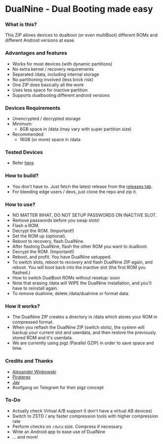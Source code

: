 # DualNine - Dual Booting made easy #

### What is this? ###
This ZIP allows devices to dualboot (or even multiBoot) different ROMs and different Android versions at ease.

### Advantages and features ###
- Works for most devices (with dynamic partitions)
- No extra kernel / recovery requirements
- Separated /data, including internal storage
- No partitioning involved (less brick risk)
- One ZIP does basically all the work
- Uses less space for inactive partition
- Supports dualbooting different android versions

### Devices Requirements ###
- Unencrypted / decrypted storage
- Minimum:
    - 8GB space in /data (may vary with super partition size)
- Recommended:
    - 16GB (or more) space in /data

### Tested Devices ###
- Refer [here](/misc/devices.md)

### How to build? ###
- You don't have to. Just fetch the latest release from the [releases tab](https://github.com/rain2wood/DualNine/releases).
- For bleeding edge users / devs, just clone the repo and zip it.

### How to use? ###
- NO MATTER WHAT, DO NOT SETUP PASSWORDS ON INACTIVE SLOT. 
- Remove passwords before you swap slots!
- Flash a ROM.
- Decrypt the ROM. (Important!)
- Set the ROM up (optional).
- Reboot to recovery, flash DualNine.
- After flashing DualNine, flash the other ROM you want to dualboot.
- Decrypt the ROM. (Important!)
- Reboot, and profit. You have DualNine setupped.
- To switch slots, reboot to recovery and flash DualNine ZIP again, and reboot. You will boot back into the inactive slot (the first ROM you flashed.)
- How to switch DualBoot ROMs without resetup: soon
- Note that erasing /data will WIPE the DualNine installation, and you'll have to reinstall again.
- To remove dualnine, delete /data/dualnine or format data.

### How it works? ###
- The DualNine ZIP creates a directory in /data which stores your ROM in compressed format.
- When you reflash the DualNine ZIP (switch slots), the system will backup your current slot and userdata, and then restore the previously stored ROM and it's userdata.
- We are currently using pigz (Parallel GZIP) in order to save space and time.

### Credits and Thanks ###
- [Alexander Winkowski](https://github.com/dereference23)
- [Piraterex](https://github.com/piraterex)
- [Jay](https://github.com/ProtoDevNan0)
- #oofgang on Telegram for their pigz concept

### To-Do ###
- Actually check Virtual A/B support (I don't have a virtual AB devices)
- Switch to ZSTD / any faster compression tools with higher compression rate
- Perform checks on `/data` size. Compress if necessary.
- Write an Android app to ease use of DualNine
- ... and more!